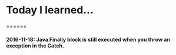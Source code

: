 # Today I learned...
======
#### 2016-11-18: Java Finally block is still executed when you throw an exception in the Catch.
